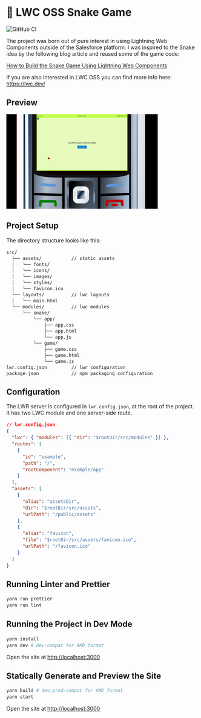 # 🐍 LWC OSS Snake Game

![GitHub CI](https://github.com/svierk/lwc-oss-snake-game/actions/workflows/ci.yaml/badge.svg)

The project was born out of pure interest in using Lightning Web Components outside of the Salesforce platform.
I was inspired to the Snake idea by the following blog article and reused some of the game code:

[How to Build the Snake Game Using Lightning Web Components](https://developer.salesforce.com/blogs/2020/09/how-to-build-the-snake-game-using-lightning-web-components)

If you are also interested in LWC OSS you can find more info here: https://lwc.dev/

## Preview

<img src="./preview.png" alt="preview" width="400">

## Project Setup

The directory structure looks like this:

```
src/
  ├── assets/           // static assets
  │   └── fonts/
  │   └── icons/
  │   └── images/
  │   └── styles/
  |   └── favicon.ico
  └── layouts/          // lwc layouts
  │   └── main.html
  └── modules/          // lwc modules
      └── snake/
          └── app/
              ├── app.css
              ├── app.html
              └── app.js
          └── game/
              ├── game.css
              ├── game.html
              └── game.js
lwr.config.json         // lwr configuration
package.json            // npm packaging configuration
```

## Configuration

The LWR server is configured in `lwr.config.json`, at the root of the project. It has two LWC module and one server-side route.

```json
// lwr.config.json
{
  "lwc": { "modules": [{ "dir": "$rootDir/src/modules" }] },
  "routes": [
    {
      "id": "example",
      "path": "/",
      "rootComponent": "example/app"
    }
  ],
  "assets": [
    {
      "alias": "assetsDir",
      "dir": "$rootDir/src/assets",
      "urlPath": "/public/assets"
    },
    {
      "alias": "favicon",
      "file": "$rootDir/src/assets/favicon.ico",
      "urlPath": "/favicon.ico"
    }
  ]
}
```

## Running Linter and Prettier

```bash
yarn run prettier
yarn run lint
```

## Running the Project in Dev Mode

```bash
yarn install
yarn dev # dev:compat for AMD format
```

Open the site at [http://localhost:3000](http://localhost:3000)

## Statically Generate and Preview the Site

```bash
yarn build # dev:prod-compat for AMD format
yarn start
```

Open the site at [http://localhost:3000](http://localhost:3000)
